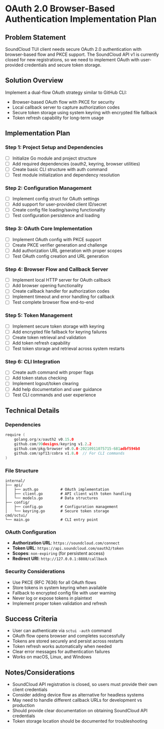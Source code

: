# OAuth 2.0 Browser-Based Authentication Implementation Plan

## Problem Statement
SoundCloud TUI client needs secure OAuth 2.0 authentication with browser-based flow and PKCE support. The SoundCloud API v1 is currently closed for new registrations, so we need to implement OAuth with user-provided credentials and secure token storage.

## Solution Overview
Implement a dual-flow OAuth strategy similar to GitHub CLI:
- Browser-based OAuth flow with PKCE for security
- Local callback server to capture authorization codes
- Secure token storage using system keyring with encrypted file fallback
- Token refresh capability for long-term usage

## Implementation Plan

### Step 1: Project Setup and Dependencies
- [ ] Initialize Go module and project structure
- [ ] Add required dependencies (oauth2, keyring, browser utilities)
- [ ] Create basic CLI structure with auth command
- [ ] Test module initialization and dependency resolution

### Step 2: Configuration Management
- [ ] Implement config struct for OAuth settings
- [ ] Add support for user-provided client ID/secret
- [ ] Create config file loading/saving functionality  
- [ ] Test configuration persistence and loading

### Step 3: OAuth Core Implementation
- [ ] Implement OAuth config with PKCE support
- [ ] Create PKCE verifier generation and challenge
- [ ] Add authorization URL generation with proper scopes
- [ ] Test OAuth config creation and URL generation

### Step 4: Browser Flow and Callback Server
- [ ] Implement local HTTP server for OAuth callback
- [ ] Add browser opening functionality
- [ ] Create callback handler for authorization codes
- [ ] Implement timeout and error handling for callback
- [ ] Test complete browser flow end-to-end

### Step 5: Token Management
- [ ] Implement secure token storage with keyring
- [ ] Add encrypted file fallback for keyring failures
- [ ] Create token retrieval and validation
- [ ] Add token refresh capability
- [ ] Test token storage and retrieval across system restarts

### Step 6: CLI Integration
- [ ] Create auth command with proper flags
- [ ] Add token status checking
- [ ] Implement logout/token clearing
- [ ] Add help documentation and user guidance
- [ ] Test CLI commands and user experience

## Technical Details

### Dependencies
```go
require (
    golang.org/x/oauth2 v0.15.0
    github.com/99designs/keyring v1.2.2
    github.com/pkg/browser v0.0.0-20210911075715-681adbf594b8
    github.com/spf13/cobra v1.8.0  // For CLI commands
)
```

### File Structure
```
internal/
├── api/
│   ├── auth.go          # OAuth implementation
│   ├── client.go        # API client with token handling
│   └── models.go        # Data structures
├── config/
│   ├── config.go        # Configuration management
│   └── keyring.go       # Secure token storage
cmd/sctui/
└── main.go              # CLI entry point
```

### OAuth Configuration
- **Authorization URL**: `https://soundcloud.com/connect`
- **Token URL**: `https://api.soundcloud.com/oauth2/token`
- **Scopes**: `non-expiring` (for persistent access)
- **Redirect URI**: `http://127.0.0.1:8888/callback`

### Security Considerations
- Use PKCE (RFC 7636) for all OAuth flows
- Store tokens in system keyring when available
- Fallback to encrypted config file with user warning
- Never log or expose tokens in plaintext
- Implement proper token validation and refresh

## Success Criteria
- User can authenticate via `sctui -auth` command
- OAuth flow opens browser and completes successfully
- Tokens are stored securely and persist across restarts
- Token refresh works automatically when needed
- Clear error messages for authentication failures
- Works on macOS, Linux, and Windows

## Notes/Considerations
- SoundCloud API registration is closed, so users must provide their own client credentials
- Consider adding device flow as alternative for headless systems
- May need to handle different callback URLs for development vs production
- Should provide clear documentation on obtaining SoundCloud API credentials
- Token storage location should be documented for troubleshooting